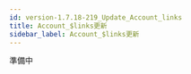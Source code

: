 ```yaml
---
id: version-1.7.18-219_Update_Account_links
title: Account_$links更新
sidebar_label: Account_$links更新
---
```



準備中


